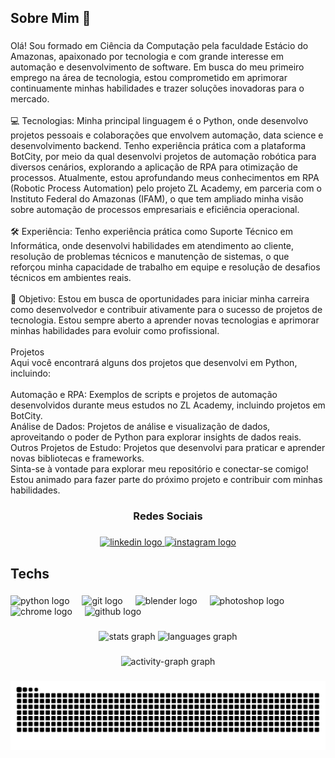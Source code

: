 <h2 align="left">Sobre Mim 👋</h2>

###

<p align="left">Olá! Sou formado em Ciência da Computação pela faculdade Estácio do Amazonas, apaixonado por tecnologia e com grande interesse em automação e desenvolvimento de software. Em busca do meu primeiro emprego na área de tecnologia, estou comprometido em aprimorar continuamente minhas habilidades e trazer soluções inovadoras para o mercado.<br><br>💻 Tecnologias: Minha principal linguagem é o Python, onde desenvolvo projetos pessoais e colaborações que envolvem automação, data science e desenvolvimento backend. Tenho experiência prática com a plataforma BotCity, por meio da qual desenvolvi projetos de automação robótica para diversos cenários, explorando a aplicação de RPA para otimização de processos. Atualmente, estou aprofundando meus conhecimentos em RPA (Robotic Process Automation) pelo projeto ZL Academy, em parceria com o Instituto Federal do Amazonas (IFAM), o que tem ampliado minha visão sobre automação de processos empresariais e eficiência operacional.<br><br>🛠️ Experiência: Tenho experiência prática como Suporte Técnico em Informática, onde desenvolvi habilidades em atendimento ao cliente, resolução de problemas técnicos e manutenção de sistemas, o que reforçou minha capacidade de trabalho em equipe e resolução de desafios técnicos em ambientes reais.<br><br>🎯 Objetivo: Estou em busca de oportunidades para iniciar minha carreira como desenvolvedor e contribuir ativamente para o sucesso de projetos de tecnologia. Estou sempre aberto a aprender novas tecnologias e aprimorar minhas habilidades para evoluir como profissional.<br><br>Projetos<br>Aqui você encontrará alguns dos projetos que desenvolvi em Python, incluindo:<br><br>Automação e RPA: Exemplos de scripts e projetos de automação desenvolvidos durante meus estudos no ZL Academy, incluindo projetos em BotCity.<br>Análise de Dados: Projetos de análise e visualização de dados, aproveitando o poder de Python para explorar insights de dados reais.<br>Outros Projetos de Estudo: Projetos que desenvolvi para praticar e aprender novas bibliotecas e frameworks.<br>Sinta-se à vontade para explorar meu repositório e conectar-se comigo! Estou animado para fazer parte do próximo projeto e contribuir com minhas habilidades.</p>

###

<h3 align="center">Redes Sociais</h3>

###

<div align="center">
  <a href="https://www.linkedin.com/in/narcisiotorquato/" target="_blank">
    <img src="https://img.shields.io/static/v1?message=LinkedIn&logo=linkedin&label=&color=0077B5&logoColor=white&labelColor=&style=for-the-badge" height="25" alt="linkedin logo"  />
  </a>
  <a href="https://www.instagram.com/narcisio_torquatto/" target="_blank">
    <img src="https://img.shields.io/static/v1?message=Instagram&logo=instagram&label=&color=E4405F&logoColor=white&labelColor=&style=for-the-badge" height="25" alt="instagram logo"  />
  </a>
</div>

###

<h2 align="left">Techs</h2>

###

<div align="left">
  <img src="https://skillicons.dev/icons?i=py" height="40" alt="python logo"  />
  <img width="12" />
  <img src="https://skillicons.dev/icons?i=git" height="40" alt="git logo"  />
  <img width="12" />
  <img src="https://skillicons.dev/icons?i=blender" height="40" alt="blender logo"  />
  <img width="12" />
  <img src="https://cdn.simpleicons.org/adobephotoshop/31A8FF" height="40" alt="photoshop logo"  />
  <img width="12" />
  <img src="https://cdn.jsdelivr.net/gh/devicons/devicon/icons/chrome/chrome-original.svg" height="40" alt="chrome logo"  />
  <img width="12" />
  <img src="https://skillicons.dev/icons?i=github" height="40" alt="github logo"  />
</div>

###

<div align="center">
  <img src="https://github-readme-stats.vercel.app/api?username=NarcisioTorquatto&hide_title=false&hide_rank=false&show_icons=true&include_all_commits=true&count_private=true&disable_animations=false&theme=yeblu&locale=pt-br&hide_border=false&order=1" height="150" alt="stats graph"  />
  <img src="https://github-readme-stats.vercel.app/api/top-langs?username=NarcisioTorquatto&locale=en&hide_title=false&layout=compact&card_width=320&langs_count=5&theme=yeblu&hide_border=false&order=2" height="150" alt="languages graph"  />
</div>

###

<div align="center">
  <img src="https://github-readme-activity-graph.vercel.app/graph?username=NarcisioTorquatto&radius=16&theme=github-dark&area=true&order=5" height="300" alt="activity-graph graph"  />
</div>

###

<img src="https://raw.githubusercontent.com/NarcisioTorquatto/NarcisioTorquatto/output/snake.svg" alt="Snake animation" />

###
